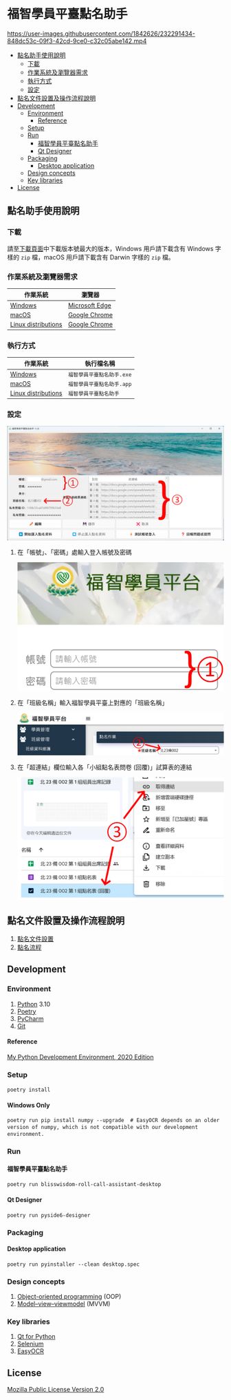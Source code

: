 # 福智學員平臺點名助手

https://user-images.githubusercontent.com/1842626/232291434-848dc53c-09f3-42cd-9ce0-c32c05abe142.mp4

* [點名助手使用說明](#點名助手使用說明)
  + [下載](#下載)
  + [作業系統及瀏覽器需求](#作業系統及瀏覽器需求)
  + [執行方式](#執行方式)
  + [設定](#設定)
* [點名文件設置及操作流程說明](#點名文件設置及操作流程說明)
* [Development](#development)
  + [Environment](#environment)
    - [Reference](#reference)
  + [Setup](#setup)
  + [Run](#run)
    - [福智學員平臺點名助手](#福智學員平臺點名助手-1)
    - [Qt Designer](#qt-designer)
  + [Packaging](#packaging)
    - [Desktop application](#desktop-application)
  + [Design concepts](#design-concepts)
  + [Key libraries](#key-libraries)
* [License](#license)

## 點名助手使用說明

### 下載

請至[下載頁面](https://github.com/changyuheng/blisswisdom-roll-call-assistant/releases)中下載版本號最大的版本，Windows 用戶請下載含有 Windows 字樣的 `zip` 檔，macOS 用戶請下載含有 Darwin 字樣的 `zip` 檔。

### 作業系統及瀏覽器需求

| 作業系統                                                                | 瀏覽器                                           |
| ----------------------------------------------------------------------- | ------------------------------------------------ |
| [Windows](https://www.microsoft.com/windows/)                           | [Microsoft Edge](https://www.microsoft.com/edge) |
| [macOS](https://www.apple.com/macos/)                                   | [Google Chrome](https://www.google.com/chrome/)  |
| [Linux distributions](https://en.wikipedia.org/wiki/Linux_distribution) | [Google Chrome](https://www.google.com/chrome/)  |

### 執行方式

| 作業系統                                                                | 執行檔名稱                 |
| ----------------------------------------------------------------------- | -------------------------- |
| [Windows](https://www.microsoft.com/windows/)                           | `福智學員平臺點名助手.exe` |
| [macOS](https://www.apple.com/macos/)                                   | `福智學員平臺點名助手.app` |
| [Linux distributions](https://en.wikipedia.org/wiki/Linux_distribution) | `福智學員平臺點名助手`     |

### 設定

![](docs/config-1.png)

1. 在「帳號」、「密碼」處輸入登入帳號及密碼

   ![](docs/config-2.png)

2. 在「班級名稱」輸入福智學員平臺上對應的「班級名稱」

   ![](docs/config-3.png)

3. 在「超連結」欄位輸入各「小組點名表問卷 (回覆)」試算表的連結

   ![](docs/config-4.png)

## 點名文件設置及操作流程說明

1. [點名文件設置](docs/點名文件設置.md)
2. [點名流程](docs/點名流程.md)

## Development

### Environment

1. [Python](https://www.python.org/) 3.10
2. [Poetry](https://python-poetry.org/)
3. [PyCharm](https://www.jetbrains.com/pycharm/)
4. [Git](https://git-scm.com/)

#### Reference

[My Python Development Environment, 2020 Edition](https://jacobian.org/2019/nov/11/python-environment-2020/)

### Setup

```
poetry install
```

#### Windows Only

```
poetry run pip install numpy --upgrade  # EasyOCR depends on an older version of numpy, which is not compatible with our development environment.
```

### Run

#### 福智學員平臺點名助手

```
poetry run blisswisdom-roll-call-assistant-desktop
```

#### Qt Designer

```
poetry run pyside6-designer
```

### Packaging

#### Desktop application

```
poetry run pyinstaller --clean desktop.spec
```

### Design concepts

1. [Object-oriented programming](https://en.wikipedia.org/wiki/Object-oriented_programming) (OOP)
2. [Model–view–viewmodel](https://en.wikipedia.org/wiki/Model%E2%80%93view%E2%80%93viewmodel) (MVVM)

### Key libraries

1. [Qt for Python](https://www.qt.io/qt-for-python)
2. [Selenium](https://www.selenium.dev/)
3. [EasyOCR](https://github.com/JaidedAI/EasyOCR)

## License

[Mozilla Public License Version 2.0](https://www.mozilla.org/en-US/MPL/2.0/)
